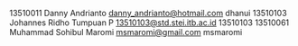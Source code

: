 13510011 	Danny Andrianto 			danny_andrianto@hotmail.com		dhanui
13510103 	Johannes Ridho Tumpuan P	13510103@std.stei.itb.ac.id		13510103
13510061	Muhammad Sohibul Maromi		msmaromi@gmail.com				msmaromi